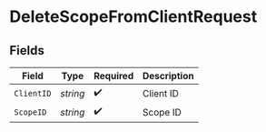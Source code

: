 # DeleteScopeFromClientRequest


## Fields

| Field              | Type               | Required           | Description        |
| ------------------ | ------------------ | ------------------ | ------------------ |
| `ClientID`         | *string*           | :heavy_check_mark: | Client ID          |
| `ScopeID`          | *string*           | :heavy_check_mark: | Scope ID           |